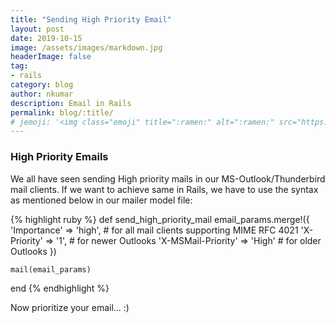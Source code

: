 ```yaml
---
title: "Sending High Priority Email"
layout: post
date: 2019-10-15
image: /assets/images/markdown.jpg
headerImage: false
tag:
- rails
category: blog
author: nkumar
description: Email in Rails
permalink: blog/:title/
# jemoji: '<img class="emoji" title=":ramen:" alt=":ramen:" src="https://assets.github.com/images/icons/emoji/unicode/1f35c.png" height="20" width="20" align="absmiddle">'
---
```


### High Priority Emails

We all have seen sending High priority mails in our MS-Outlook/Thunderbird mail clients. 
If we want to achieve same in Rails, we have to use the syntax as mentioned below in our mailer model file:

{% highlight ruby %}
 def send_high_priority_mail
 email_params.merge!({
        'Importance' => 'high', # for all mail clients supporting MIME RFC 4021
        'X-Priority' => '1', # for newer Outlooks
        'X-MSMail-Priority' => 'High' # for older Outlooks
      })
     
    mail(email_params)
 end
{% endhighlight %}

Now prioritize your email... :)
